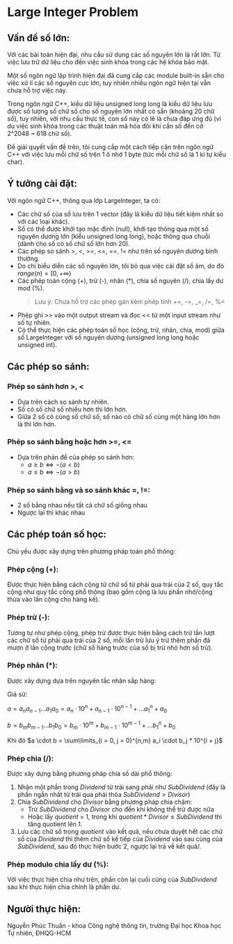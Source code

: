 ﻿# Large Integer Problem

## Vấn đề số lớn:

Với các bài toán hiện đại, nhu cầu sử dụng các số nguyên lớn là rất lớn. Từ việc lưu trữ dữ liệu cho đến việc sinh khóa trong các hệ khóa bảo mật.

Một số ngôn ngữ lập trình hiện đại đã cung cắp các module built-in sẵn cho việc xử lí các số nguyên cực lớn, tuy nhiên nhiều ngôn ngữ hiện tại vẫn chưa hỗ trợ việc này.

Trong ngôn ngữ C++, kiểu dữ liệu unsigned long long là kiểu dữ liệu lưu được số lượng số chữ số cho số nguyên lớn nhất có sẵn (khoảng 20 chữ số), tuy nhiên, với nhu cầu thực tế, con số này có lẽ là chưa đáp ứng đủ (ví dụ việc sinh khóa trong các thuật toán mã hóa đôi khi cần số đến cở 2^2048 ~ 618 chữ số).

Để giải quyết vấn đề trên, tôi cung cắp một cách tiếp cận trên ngôn ngữ C++ với việc lưu mỗi chữ số trên 1 ô nhớ 1 byte (tức mỗi chữ số là 1 kí tự kiểu char).

## Ý tưởng cài đặt:

Với ngôn ngữ C++, thông qua lớp LargeInteger, ta có:

- Các chữ số của số lưu trên 1 vector<char> (đây là kiểu dữ liệu tiết kiệm nhất so với các loại khác).
- Số có thể được khởi tạo mặc định (null), khởi tạo thông qua một số nguyên dương lớn (kiểu unsigned long long), hoặc thông qua chuỗi (dành cho số có số chữ số lớn hơn 20).
- Các phép so sánh >, <, >=, <=, ==, != như trên số nguyên dương bình thường.
- Do chỉ biểu diễn các số nguyên lớn, tôi bỏ qua việc cài đặt số âm, do đó $range(n) = [0, +\infty)$
- Các phép toán cộng (+), trừ (-), nhân (\*), chia số nguyên (/), chia lấy dư mod (%).
  > Lưu ý: Chưa hỗ trợ các phép gán kèm phép tính +=, -=, _=, /=, %=
- Phép ghi >> vào một output stream và đọc << từ một input stream như số tự nhiên.
- Có thể thực hiện các phép toán số học (cộng, trừ, nhân, chia, mod) giữa số LargeInteger với số nguyên dương (unsigned long long hoặc unsigned int).

## Các phép so sánh:

### Phép so sánh hơn >, <

- Dựa trên cách so sánh tự nhiên.
- Số có số chữ số nhiều hơn thì lớn hơn.
- Giữa 2 số có cùng số chữ số, số nào có chữ số cùng một hàng lớn hơn là thì lớn hơn.

### Phép so sánh bằng hoặc hơn >=, <=

- Dựa trên phản đề của phép so sánh hơn:
  - $a \ge b \Leftrightarrow \neg(a < b)$
  - $a \le b \Leftrightarrow \neg(a > b)$

### Phép so sánh bằng và so sánh khác =, !=:

- 2 số bằng nhau nếu tất cả chữ số giống nhau
- Ngược lại thì khác nhau

## Các phép toán số học:

Chủ yếu được xây dựng trên phương pháp toán phổ thông:

### Phép cộng (+):

Được thực hiện bằng cách cộng từ chữ số từ phải qua trái của 2 số, quy tắc cộng như quy tắc cộng phổ thông (bao gồm cộng là lưu phần nhớ/cộng thừa vào lần cộng cho hàng kế).

### Phép trừ (-):

Tương tự như phép cộng, phép trừ được thực hiện bằng cách trừ lần lượt các chữ số từ phải qua trái của 2 số, mỗi lần trừ lưu ý trừ thêm phần đã mượn ở lần cộng trước (chữ số hàng trước của số bị trừ nhỏ hơn số trừ).

### Phép nhân (\*):

Được xây dựng dựa trên nguyên tắc nhân sắp hàng:

Giả sử:

$a = a_na_{n-1}...a_1a_0 = a_n \cdot 10^n + a_{n-1} \cdot 10^{n-1} + ... a_1^n + a_0$

$b = b_mb_{m-1}...b_1b_0 = b_m \cdot 10^m + b_{m-1} \cdot 10^{m-1} + ... b_1^n + b_0$

Khi đó $a \cdot b = \sum\limits_{i = 0, j = 0}^{n,m} a_i \cdot b_j * 10^{i + j}$

### Phép chia (/):

Được xây dựng bằng phương pháp chia số dài phổ thông:

1. Nhận một phần trong $Dividend$ từ trái sang phải như $SubDividend$ (đây là phần ngắn nhất từ trái qua phải thỏa $SubDividend > Divisor$)
2. Chia $SubDividend$ cho $Divisor$ bằng phương pháp chia chậm:
   - Trừ $SubDividend$ cho $Divisor$ cho đến khi không thể trừ được nữa
   - Hoặc lấy $quotient$ = 1, trong khi $quotient * Divisor \le SubDividend$ thì tăng quotient lên 1.
3. Lưu các chữ số trong $quotient$ vào kết quả, nếu chưa duyệt hết các chữ số của $Dividend$ thì thêm chữ số kế tiếp của $Dividend$ vào sau cùng của $SubDividend$, sau đó thực hiện bước 2, ngược lại trả về kết quả/.

### Phép modulo chia lấy dư (%):

Với việc thực hiện chia như trên, phần còn lại cuối cùng của $SubDividend$ sau khi thực hiện chia chính là phần dư.

## Người thực hiện:
Nguyễn Phúc Thuần - khoa Công nghệ thông tin, trường Đại học Khoa học Tự nhiên, ĐHQG-HCM
